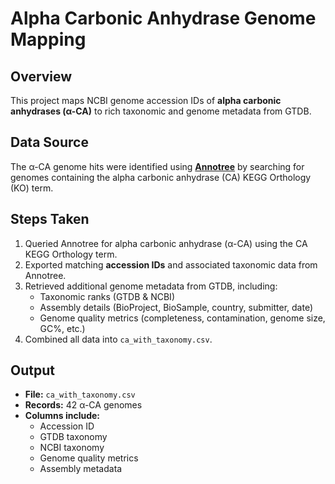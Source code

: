 # Alpha Carbonic Anhydrase Genome Mapping

## Overview
This project maps NCBI genome accession IDs of **alpha carbonic anhydrases (α-CA)** to rich taxonomic and genome metadata from GTDB.

## Data Source
The α-CA genome hits were identified using **[Annotree](https://annotree.uwaterloo.ca/)** by searching for genomes containing the alpha carbonic anhydrase (CA) KEGG Orthology (KO) term.

## Steps Taken
1. Queried Annotree for alpha carbonic anhydrase (α-CA) using the CA KEGG Orthology term.
2. Exported matching **accession IDs** and associated taxonomic data from Annotree.
3. Retrieved additional genome metadata from GTDB, including:
   - Taxonomic ranks (GTDB & NCBI)
   - Assembly details (BioProject, BioSample, country, submitter, date)
   - Genome quality metrics (completeness, contamination, genome size, GC%, etc.)
4. Combined all data into `ca_with_taxonomy.csv`.

## Output
- **File:** `ca_with_taxonomy.csv`
- **Records:** 42 α-CA genomes
- **Columns include:**
  - Accession ID
  - GTDB taxonomy
  - NCBI taxonomy
  - Genome quality metrics
  - Assembly metadata

